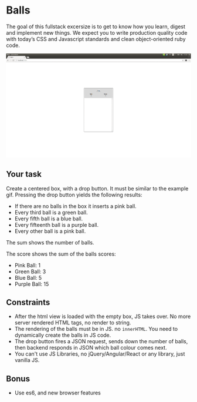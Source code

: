 # Balls

The goal of this fullstack excersize is to get to know how you learn, digest and implement new things. We expect you to write production quality code with today’s CSS and Javascript standards and clean object-oriented ruby code.

![Alt text](example.gif?raw=true "Balls")

## Your task

Create a centered box, with a drop button. It must be similar to the example gif.
Pressing the drop button yields the following results:

- If there are no balls in the box it inserts a pink ball.
- Every third ball is a green ball.
- Every fifth ball is a blue ball.
- Every fifteenth ball is a purple ball.
- Every other ball is a pink ball.

The sum shows the number of balls.

The score shows the sum of the balls scores:
- Pink Ball:   1
- Green Ball:  3
- Blue Ball:   5
- Purple Ball: 15

## Constraints

- After the html view is loaded with the empty box, JS takes over. No more server rendered HTML tags, no render to string.
- The rendering of the balls must be in JS. no `innerHTML`. You need to dynamically create the balls in JS code.
- The drop button fires a JSON request, sends down the number of balls, then backend responds in JSON which ball colour comes next.
- You can't use JS Libraries, no jQuery/Angular/React or any library, just vanilla JS.

## Bonus

- Use es6, and new browser features
